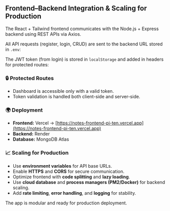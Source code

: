 ##  Frontend–Backend Integration & Scaling for Production

The React + Tailwind frontend communicates with the Node.js + Express backend using REST APIs via Axios.

All API requests (register, login, CRUD) are sent to the backend URL stored in `.env`:

The JWT token (from login) is stored in `localStorage` and added in headers for protected routes:

### 🔒 Protected Routes
- Dashboard is accessible only with a valid token.
- Token validation is handled both client-side and server-side.

### 🌍 Deployment
- **Frontend:** Vercel → [https://notes-frontend-pi-ten.vercel.app](https://notes-frontend-pi-ten.vercel.app)
- **Backend:** Render 
- **Database:** MongoDB Atlas

### 📈 Scaling for Production
- Use **environment variables** for API base URLs.
- Enable **HTTPS** and **CORS** for secure communication.
- Optimize frontend with **code splitting** and **lazy loading**.
- Use **cloud database** and **process managers (PM2/Docker)** for backend scaling.
- Add **rate limiting**, **error handling**, and **logging** for stability.

The app is modular and ready for production deployment.
